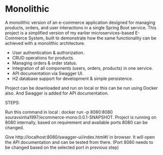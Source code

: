 # Monolithic
A monolithic version of an e-commerce application designed for managing products, orders, and user interactions in a single Spring Boot service. This project is a simplified version of my earlier microservices-based E-Commerce System, built to demonstrate how the same functionality can be achieved with a monolithic architecture.

- User authentication & authorization.  
- CRUD operations for products.  
- Managing orders & order status.  
- Integration of all components (users, orders, products) in one service.  
- API documentation via Swagger UI.
- H2 database support for development & simple persistence.  


Project can be downloaded and run on local or this can be run using Docker also. And Swagger is added for API documentation.

STEPS:

Run this command in local : docker run -p 8080:8080 souravsinha1997/ecommerce-mono:0.0.1-SNAPSHOT. Project is running on 8080 internally, based on requirement and available ports 8080 can be changed.

Give http://localhost:8080/swagger-ui/index.html#/ in browser. It will open the API documentation and can be tested from there. (Port 8080 needs to be changed based on the selected port in previous step)

